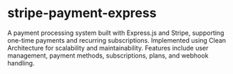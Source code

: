# stripe-payment-express
A payment processing system built with Express.js and Stripe, supporting one-time payments and recurring subscriptions. Implemented using Clean Architecture for scalability and maintainability. Features include user management, payment methods, subscriptions, plans, and webhook handling. 
